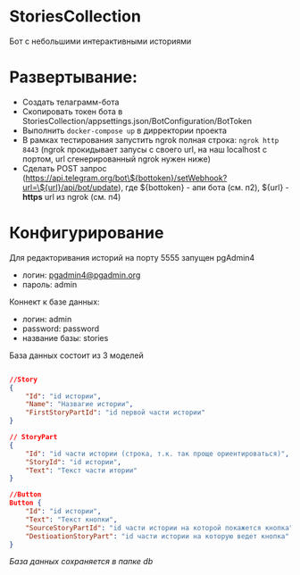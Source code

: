 # StoriesCollection
Бот с небольшими интерактивными историями


# Развертывание:
 - Создать телаграмм-бота
 - Скопировать токен бота в StoriesCollection/appsettings.json/BotConfiguration/BotToken    
 - Выполнить ```docker-compose up``` в дирректории проекта    
 - В рамках тестирования запустить ngrok полная строка: ```ngrok http 8443``` (ngrok прокидывает запусы с своего url, на наш localhost с портом, url сгенерированный ngrok нужен ниже)    
 - Сделать POST запрос (https://api.telegram.org/bot\${bottoken}/setWebhook?url=\${url}/api/bot/update), где \${bottoken} - апи бота (см. п2), \${url} - <b>https</b> url из ngrok (см. п4)    

# Конфигурирование

Для редакторивания историй на порту 5555 запущен pgAdmin4    
 - логин: pgadmin4@pgadmin.org    
 - пароль: admin    

Коннект к базе данных:    
 - логин: admin    
 - password: password    
 - название базы: stories    

База данных состоит из 3 моделей

```json

//Story
{
    "Id": "id истории",
    "Name": "Назвагие истории",
    "FirstStoryPartId": "id первой части истории"
}

// StoryPart
{
    "Id": "id части истории (строка, т.к. так проще ориентироваться)",
    "StoryId": "id истории",
    "Text": "Текст части итории"
}

//Button
Button {
    "Id": "id истории",
    "Text": "Текст кнопки",
    "SourceStoryPartId": "id части истории на которой покажется кнопка",
    "DestioationStoryPart": "id части истории на которую ведет кнопка"
}

```

*База данных сохраняется в папке db*
